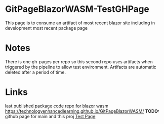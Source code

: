 # GitPageBlazorWASM-TestGHPage
This page is to consume an artifact of most recent blazor site including in development most recent package page

# Notes

There is one gh-pages per repo so this second repo uses artifacts when triggered by the pipeline to allow test environment.
Artifacts are automatic deleted after a period of time. 

# Links

[last published package](https://github.com/users/Phil-NHS/packages/nuget/package/TELBlazorComponentLibrary.GitPageBlazorWasm)
[code repo for blazor wasm](https://github.com/TechnologyEnhancedLearning/GitPageBlazorWASM)
https://technologyenhancedlearning.github.io/GitPageBlazorWASM/
**TODO:** github page for main and this proj
[Test Page](https://technologyenhancedlearning.github.io/GitPageBlazorWASM-TestGHPage/)
